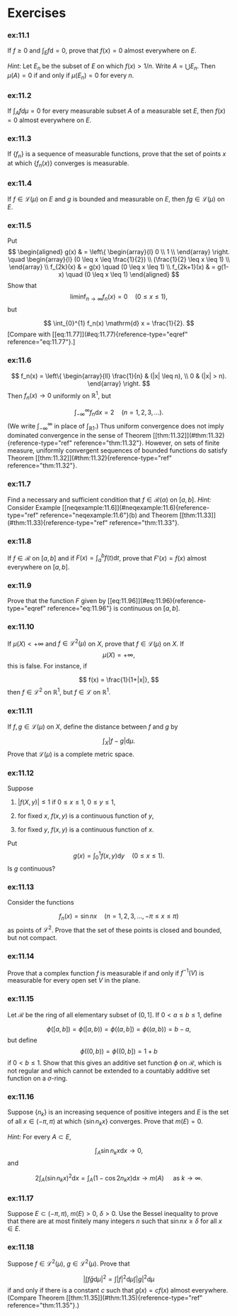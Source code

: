 # Exercises


### ex:11.1 
 If $f \geq 0$ and $\int_E f \mathrm{d} = 0$, prove
that $f(x) = 0$ almost everywhere on $E$.

*Hint:* Let $E_n$ be the subset of $E$ on which $f(x) > 1/n$. Write
$A = \bigcup E_n$. Then $\mu(A)= 0$ if and only if $\mu(E_n)= 0$ for
every $n$.



### ex:11.2 
 If $\int_A f d \mu = 0$ for every
measurable subset $A$ of a measurable set $E$, then $f(x) = 0$ almost
everywhere on $E$.



### ex:11.3 
 If $\{f_n\}$ is a sequence of measurable
functions, prove that the set of points $x$ at which $\{f_n(x)\}$
converges is measurable.



### ex:11.4 
 If $f \in \mathscr{L}(\mu)$ on $E$ and $g$
is bounded and measurable on $E$, then $fg \in \mathscr{L}(\mu)$ on $E$.



### ex:11.5 
 Put 
$$
\begin{aligned}
        g(x)        & =
        \left\{
        \begin{array}{l}
            0 \\ 
            1 \\ 
        \end{array}
        \right.     \quad
        \begin{array}{l}
            (0 \leq x \leq \frac{1}{2}) \\ 
            (\frac{1}{2} \leq x \leq 1) \\ 
        \end{array}                    \\ 
        f_{2k}(x)   & = g(x)   \quad (0 \leq x \leq 1) \\ 
        f_{2k+1}(x) & = g(1-x) \quad (0 \leq x \leq 1)
    \end{aligned}
$$
 Show that 
$$
\liminf_{n \to \infty} f_n(x) = 0
        \quad
        (0 \leq x \leq 1),
$$
 but

$$
\int_{0}^{1} f_n(x) \mathrm{d} x = \frac{1}{2}.
$$
 \[Compare with
\[\[eq:11.77\]](#eq:11.77){reference-type="eqref"
reference="eq:11.77"}.\]



### ex:11.6 
 
$$
f_n(x) =
        \left\{
        \begin{array}{ll}
            \frac{1}{n} & (|x| \leq n), \\ 
            0           & (|x|    > n).
        \end{array}
        \right.
$$
 Then $f_n(x) \rightarrow 0$ uniformly on $\mathbb{R}^1$, but

$$
\int_{-\infty}^{\infty} f_n \mathrm{d} x = 2
        \quad
        (n = 1,2,3,\dots).
$$
 (We write $\int_{-\infty}^{\infty}$ in
place of $\int_{\mathbb{R} 1}$.) Thus uniform convergence does not imply
dominated convergence in the sense of Theorem
\[\[thm:11.32\]](#thm:11.32){reference-type="ref" reference="thm:11.32"}.
However, on sets of finite measure, uniformly convergent sequences of
bounded functions do satisfy Theorem
\[\[thm:11.32\]](#thm:11.32){reference-type="ref" reference="thm:11.32"}.



### ex:11.7 
 Find a necessary and sufficient condition
that $f \in \mathscr{R}(\alpha)$ on $[a, b]$. *Hint:* Consider Example
\[\[neqexample:11.6\]](#neqexample:11.6){reference-type="ref"
reference="neqexample:11.6"}(b) and Theorem
\[\[thm:11.33\]](#thm:11.33){reference-type="ref" reference="thm:11.33"}.



### ex:11.8 
 If $f \in \mathscr{R}$ on $[a, b]$ and if
$F(x) = \int_{a}^{b} f(t) \mathrm{d} t$, prove that $F'(x) =f(x)$ almost
everywhere on $[a, b]$.



### ex:11.9 
 Prove that the function $F$ given by
\[\[eq:11.96\]](#eq:11.96){reference-type="eqref" reference="eq:11.96"}
is continuous on $[a, b]$.



### ex:11.10 
 If $\mu(X)<+\infty$ and
$f \in \mathscr{L}^2 (\mu)$ on $X$, prove that $f \in \mathscr{L}(\mu)$
on $X$. If 
$$
\mu(X) = +\infty,
$$
 this is false. For instance, if

$$
f(x) = \frac{1}{1+|x|},
$$
 then $f \in \mathscr{L}^2$ on $\mathbb{R}^1$, but
$f \in \mathscr{L}$ on $\mathbb{R}^1$.



### ex:11.11 
 If $f,g \in \mathscr{L}(\mu)$ on $X$,
define the distance between $f$ and $g$ by

$$
\int_{X} \left| f-g \right| \mathrm{d} \mu .
$$
 Prove that $\mathscr{L}(\mu)$
is a complete metric space.



### ex:11.12 
 Suppose

1.  $|f(X,y)|\leq 1$ if $0 \leq x \leq 1$, $0 \leq y \leq 1$,

2.  for fixed $x$, $f(x,y)$ is a continuous function of $y$,

3.  for fixed $y$, $f(x,y)$ is a continuous function of $x$.

Put 
$$
g(x) = \int_{0}^{1} f(x,y) \mathrm{d} y
        \quad
        (0 \leq x \leq 1).
$$
 Is $g$ continuous?



### ex:11.13 
 Consider the functions

$$
f_n(x) = \sin n x
        \quad
        (n=1,2,3,\dots, -\pi \leq x \leq \pi)
$$
 as points of
$\mathscr{L}^2$. Prove that the set of these points is closed and
bounded, but not compact.



### ex:11.14 
 Prove that a complex function $f$ is
measurable if and only if $f^{-1}(V)$ is measurable for every open set
$V$ in the plane.



### ex:11.15 
 Let $\mathscr{R}$ be the ring of all
elementary subset of $(0,1]$. If $0 < a \leq b \leq 1$, define

$$
\phi([a,b]) =
        \phi([a,b)) =
        \phi((a,b]) =
        \phi((a,b)) =
        b-a,
$$
 but define 
$$
\phi((0,b)) =
        \phi((0,b]) =
        1+b
$$
 if $0 < b \leq 1$. Show that this gives an additive set
function $\phi$ on $\mathscr{R}$, which is not regular and which cannot
be extended to a countably additive set function on a $\sigma$-ring.



### ex:11.16 
 Suppose $\{n_k\}$ is an increasing
sequence of positive integers and $E$ is the set of all
$x \in (-\pi, \pi)$ at which $\{\sin n_kx\}$ converges. Prove that
$m(E) = 0$.

*Hint:* For every $A \subset E$,

$$
\int_A \sin n_k x \mathrm{d} x \rightarrow 0,
$$
 and

$$
2\int_A (\sin n_k x)^2 \mathrm{d} x =
        \int_A (1 - \cos 2 n_k x) \mathrm{d} x \rightarrow m(A)
        \quad
        \text{ as } k \rightarrow \infty .
$$




### ex:11.17 
 Suppose $E \subset (-\pi, \pi)$,
$m(E) > 0$, $\delta > 0$. Use the Bessel inequality to prove that there
are at most finitely many integers $n$ such that $\sin n x \geq \delta$
for all $x \in E$.



### ex:11.18 
 Suppose $f \in \mathscr{L}^2 (\mu)$,
$g \in \mathscr{L}^2 (\mu)$. Prove that

$$
\left| \int f \bar{g} \mathrm{d} \mu \right|^2 =
        \int |f|^2 \mathrm{d} \mu
        \int |g|^2 \mathrm{d} \mu
$$
 if and only if there is a constant $c$ such
that $g(x) = cf(x)$ almost everywhere. (Compare Theorem
\[\[thm:11.35\]](#thm:11.35){reference-type="ref"
reference="thm:11.35"}.)

